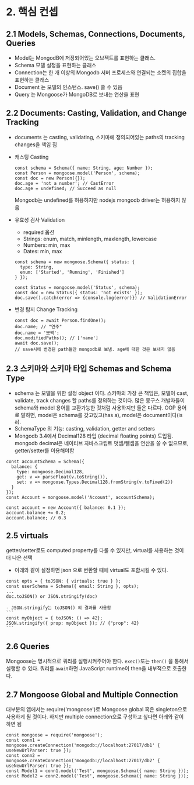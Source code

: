 # 2. 핵심 컨셉

## 2.1 Models, Schemas, Connections, Documents, Queries

- Model는 MongodB에 저장되어있는 오브젝트를 표현하는 클래스.
- Schema 모델 설정을 표현하는 클래스
- Connection는 한 개 이상의 Mongodb 서버 프로세스와 연결되는 소켓의 집합을 표현하는 클래스
- Document 는 모델의 인스턴스. save() 쓸 수 있음
- Query 는 Mongoose가 MongoDB로 보내는 연산을 표현

## 2.2 Documents: Casting, Validation, and Change Tracking

- documents 는 casting, validating, 스키마에 정의되어있는 paths의 tracking changes을 책임 짐

- 캐스팅 Casting

  ```
  const schema = Schema({ name: String, age: Number });
  const Person = mongoose.model('Person', schema);
  const doc = new Person({});
  doc.age = 'not a number'; // CastError
  doc.age = undefined; // Succeed as null
  ```

  Mongodb는 undefined를 허용하지만 nodejs mongodb driver는 허용하지 않음

- 유효성 검사 Validation

  - required 옵션
  - Strings: enum, match, minlength, maxlength, lowercase
  - Numbers: min, max
  - Dates: min, max

  ```
  const schema = new mongoose.Schema({ status: {
    type: String,
    enum: ['Started', 'Running', 'Finished']
  } });

  const Status = mongoose.model('Status', schema);
  const doc = new Status({ status: 'not exists' });
  doc.save().catch(error => {console.log(error)}) // ValidationError
  ```

- 변경 탐지 Change Tracking
  ```
  const doc = await Person.findOne();
  doc.name; // "연주"
  doc.name = '뽀짝';
  doc.modifiedPaths(); // ['name']
  await doc.save();
  // save시에 변경된 path들만 mongodb로 보냄. age에 대한 것은 보내지 않음
  ```

## 2.3 스키마와 스키마 타입 Schemas and Schema Type

- schema 는 모델을 위한 설정 object 이다. 스키마의 가장 큰 책임은, 모델이 cast, validate, track changes 할 paths를 정의하는 것이다.
  많은 몽구스 개발자들이 schema와 model 용어를 교환가능한 것처럼 사용하지만 둘은 다르다. OOP 용어로 말하면, model은 schema를 갖고있고(has a), model은 document이다(is a).
- SchemaType 의 기능: casting, validation, getter and setters
- Mongodb 3.4에서 Decimal128 타입 (decimal floating points) 도입됨. mongodb decimal은 네이티브 자바스크립트 덧셈/뺄셈을 연산을 쓸 수 없으므로, getter/setter를 이용해야함

```
const accountSchema = Schema({
  balance: {
    type: mongoose.Decimal128,
    get: v => parseFloat(v.toString()),
    set: v => mongoose.Types.Decimal128.fromString(v.toFixed(2))
  }
});
const Account = mongoose.model('Account', accountSchema);

const account = new Account({ balance: 0.1 });
account.balance += 0.2;
account.balance; // 0.3
```

## 2.5 virtuals

getter/setter로도 computed property를 다룰 수 있지만, virtual를 사용하는 것이 더 나은 선택

- 아래와 같이 설정하면 json 으로 변환할 때에 virtual도 포함시킬 수 있다.

```
const opts = { toJSON: { virtuals: true } };
const userSchema = Schema({ email: String }, opts);
...
doc.toJSON() or JSON.stringify(doc)
```

    - JSON.stringify는 toJSON() 의 결과를 사용함
    ```
    const myObject = { toJSON: () => 42};
    JSON.stringify({ prop: myObject }); // {"prop": 42}
    ```

## 2.6 Queries

Mongoose는 명시적으로 쿼리를 실행시켜주어야 한다. `exec()`또는 `then()` 을 통해서 실행할 수 있다. 쿼리를 `await`하면 JavaScript runtime이 then을 내부적으로 호출한다.

## 2.7 Mongoose Global and Multiple Connection

대부분의 앱에서는 require('mongoose')로 Mongoose global 혹은 singleton으로 사용하게 될 것이다. 하지만 multiple connection으로 구성하고 싶다면 아래와 같이 하면 됨

```
const mongoose = require('mongoose');
const conn1 = mongoose.createConnection('mongodb://localhost:27017/db1' { useNewUrlParser: true });
const conn2 = mongoose.createConnection('mongodb://localhost:27017/db2' { useNewUrlParser: true });
const Model1 = conn1.model('Test', mongoose.Schema({ name: String }));
const Model2 = conn2.model('Test', mongoose.Schema({ name: String }));
```

